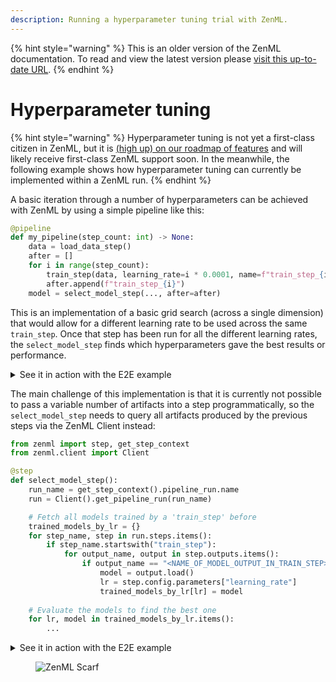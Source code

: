 ```yaml
---
description: Running a hyperparameter tuning trial with ZenML.
---
```


{% hint style="warning" %}
This is an older version of the ZenML documentation. To read and view the latest version please [visit this up-to-date URL](https://docs.zenml.io).
{% endhint %}


# Hyperparameter tuning

{% hint style="warning" %}
Hyperparameter tuning is not yet a first-class citizen in ZenML, but it is [(high up) on our roadmap of features](https://zenml.featureos.app/p/enable-hyper-parameter-tuning) and will likely receive first-class ZenML support soon. In the meanwhile, the following example shows how hyperparameter tuning can currently be implemented within a ZenML run.
{% endhint %}

A basic iteration through a number of hyperparameters can be achieved with ZenML by using a simple pipeline like this:

```python
@pipeline
def my_pipeline(step_count: int) -> None:
    data = load_data_step()
    after = []
    for i in range(step_count):
        train_step(data, learning_rate=i * 0.0001, name=f"train_step_{i}")
        after.append(f"train_step_{i}")
    model = select_model_step(..., after=after)
```

This is an implementation of a basic grid search (across a single dimension) that would allow for a different learning rate to be used across the same `train_step`. Once that step has been run for all the different learning rates, the `select_model_step` finds which hyperparameters gave the best results or performance.

<details>

<summary>See it in action with the E2E example</summary>

_To set up the local environment used below, follow the recommendations from the_ [_Project templates_](../../project-setup-and-management/setting-up-a-project-repository/using-project-templates.md)_._

In [`pipelines/training.py`](../../../../examples/e2e/pipelines/training.py), you will find a training pipeline with a `Hyperparameter tuning stage` section. It contains a `for` loop that runs the `hp_tuning_single_search` over the configured model search spaces, followed by the `hp_tuning_select_best_model` being executed after all search steps are completed. As a result, we are getting `best_model_config` to be used to train the best possible model later on.

```python
...
########## Hyperparameter tuning stage ##########
after = []
search_steps_prefix = "hp_tuning_search_"
for i, model_search_configuration in enumerate(
    MetaConfig.model_search_space
):
    step_name = f"{search_steps_prefix}{i}"
    hp_tuning_single_search(
        model_metadata=ExternalArtifact(
            value=model_search_configuration,
        ),
        id=step_name,
        dataset_trn=dataset_trn,
        dataset_tst=dataset_tst,
        target=target,
    )
    after.append(step_name)
best_model_config = hp_tuning_select_best_model(
    search_steps_prefix=search_steps_prefix, after=after
)
...
```

</details>

The main challenge of this implementation is that it is currently not possible to pass a variable number of artifacts into a step programmatically, so the `select_model_step` needs to query all artifacts produced by the previous steps via the ZenML Client instead:

```python
from zenml import step, get_step_context
from zenml.client import Client

@step
def select_model_step():
    run_name = get_step_context().pipeline_run.name
    run = Client().get_pipeline_run(run_name)

    # Fetch all models trained by a 'train_step' before
    trained_models_by_lr = {}
    for step_name, step in run.steps.items():
        if step_name.startswith("train_step"):
            for output_name, output in step.outputs.items():
                if output_name == "<NAME_OF_MODEL_OUTPUT_IN_TRAIN_STEP>":
                    model = output.load()
                    lr = step.config.parameters["learning_rate"]
                    trained_models_by_lr[lr] = model
    
    # Evaluate the models to find the best one
    for lr, model in trained_models_by_lr.items():
        ...
```

<details>

<summary>See it in action with the E2E example</summary>

_To set up the local environment used below, follow the recommendations from the_ [_Project templates_](../../project-setup-and-management/setting-up-a-project-repository/using-project-templates.md)_._

In the `steps/hp_tuning` folder, you will find two step files, which can be used as a starting point for building your own hyperparameter search tailored specifically to your use case:

* [`hp_tuning_single_search(...)`](../../../../examples/e2e/steps/hp_tuning/hp_tuning_single_search.py) is performing a randomized search for the best model hyperparameters in a configured space.
* [`hp_tuning_select_best_model(...)`](../../../../examples/e2e/steps/hp_tuning/hp_tuning_select_best_model.py) is searching for the best hyperparameters, looping other results of previous random searches to find the best model according to a defined metric.

</details>

<figure><img src="https://static.scarf.sh/a.png?x-pxid=f0b4f458-0a54-4fcd-aa95-d5ee424815bc" alt="ZenML Scarf"><figcaption></figcaption></figure>
